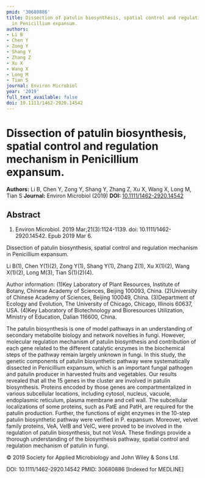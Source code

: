 ```yaml
---
pmid: '30680886'
title: Dissection of patulin biosynthesis, spatial control and regulation mechanism
  in Penicillium expansum.
authors:
- Li B
- Chen Y
- Zong Y
- Shang Y
- Zhang Z
- Xu X
- Wang X
- Long M
- Tian S
journal: Environ Microbiol
year: '2019'
full_text_available: false
doi: 10.1111/1462-2920.14542
---
```


# Dissection of patulin biosynthesis, spatial control and regulation mechanism in Penicillium expansum.
**Authors:** Li B, Chen Y, Zong Y, Shang Y, Zhang Z, Xu X, Wang X, Long M, Tian S
**Journal:** Environ Microbiol (2019)
**DOI:** [10.1111/1462-2920.14542](https://doi.org/10.1111/1462-2920.14542)

## Abstract

1. Environ Microbiol. 2019 Mar;21(3):1124-1139. doi: 10.1111/1462-2920.14542.
Epub  2019 Mar 6.

Dissection of patulin biosynthesis, spatial control and regulation mechanism in 
Penicillium expansum.

Li B(1), Chen Y(1)(2), Zong Y(1), Shang Y(1), Zhang Z(1), Xu X(1)(2), Wang 
X(1)(2), Long M(3), Tian S(1)(2)(4).

Author information:
(1)Key Laboratory of Plant Resources, Institute of Botany, Chinese Academy of 
Sciences, Beijing 100093, China.
(2)University of Chinese Academy of Sciences, Beijing 100049, China.
(3)Department of Ecology and Evolution, The University of Chicago, Chicago, 
Illinois 60637, USA.
(4)Key Laboratory of Biotechnology and Bioresources Utilization, Ministry of 
Education, Dalian 116600, China.

The patulin biosynthesis is one of model pathways in an understanding of 
secondary metabolite biology and network novelties in fungi. However, molecular 
regulation mechanism of patulin biosynthesis and contribution of each gene 
related to the different catalytic enzymes in the biochemical steps of the 
pathway remain largely unknown in fungi. In this study, the genetic components 
of patulin biosynthetic pathway were systematically dissected in Penicillium 
expansum, which is an important fungal pathogen and patulin producer in 
harvested fruits and vegetables. Our results revealed that all the 15 genes in 
the cluster are involved in patulin biosynthesis. Proteins encoded by those 
genes are compartmentalized in various subcellular locations, including cytosol, 
nucleus, vacuole, endoplasmic reticulum, plasma membrane and cell wall. The 
subcellular localizations of some proteins, such as PatE and PatH, are required 
for the patulin production. Further, the functions of eight enzymes in the 
10-step patulin biosynthetic pathway were verified in P. expansum. Moreover, 
velvet family proteins, VeA, VelB and VelC, were proved to be involved in the 
regulation of patulin biosynthesis, but not VosA. These findings provide a 
thorough understanding of the biosynthesis pathway, spatial control and 
regulation mechanism of patulin in fungi.

© 2019 Society for Applied Microbiology and John Wiley & Sons Ltd.

DOI: 10.1111/1462-2920.14542
PMID: 30680886 [Indexed for MEDLINE]
